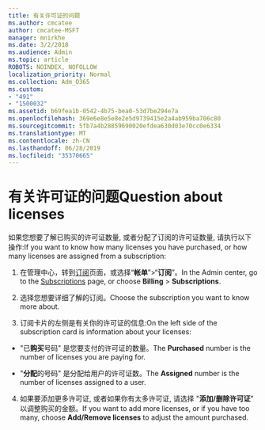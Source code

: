 ```yaml
---
title: 有关许可证的问题
ms.author: cmcatee
author: cmcatee-MSFT
manager: mnirkhe
ms.date: 3/2/2018
ms.audience: Admin
ms.topic: article
ROBOTS: NOINDEX, NOFOLLOW
localization_priority: Normal
ms.collection: Adm_O365
ms.custom:
- "491"
- "1500032"
ms.assetid: b69fea1b-0542-4b75-bea0-53d7be294e7a
ms.openlocfilehash: 369e6e8e5e8e2e5d9739415e2a4ab959ba706c80
ms.sourcegitcommit: 5fb7a4b28859690020efdea630d03e70cc0e6334
ms.translationtype: MT
ms.contentlocale: zh-CN
ms.lasthandoff: 06/28/2019
ms.locfileid: "35370665"
---
```

# <a name="question-about-licenses"></a><span data-ttu-id="434ef-102">有关许可证的问题</span><span class="sxs-lookup"><span data-stu-id="434ef-102">Question about licenses</span></span>

<span data-ttu-id="434ef-103">如果您想要了解已购买的许可证数量, 或者分配了订阅的许可证数量, 请执行以下操作:</span><span class="sxs-lookup"><span data-stu-id="434ef-103">If you want to know how many licenses you have purchased, or how many licenses are assigned from a subscription:</span></span>
  
1. <span data-ttu-id="434ef-104">在管理中心，转到[订阅](https://go.microsoft.com/fwlink/p/?linkid=842054)页面，或选择“**帐单**”\>“**订阅**”。</span><span class="sxs-lookup"><span data-stu-id="434ef-104">In the Admin center, go to the [Subscriptions](https://go.microsoft.com/fwlink/p/?linkid=842054) page, or choose **Billing** \> **Subscriptions**.</span></span>

2. <span data-ttu-id="434ef-105">选择您想要详细了解的订阅。</span><span class="sxs-lookup"><span data-stu-id="434ef-105">Choose the subscription you want to know more about.</span></span>

3. <span data-ttu-id="434ef-106">订阅卡片的左侧是有关你的许可证的信息:</span><span class="sxs-lookup"><span data-stu-id="434ef-106">On the left side of the subscription card is information about your licenses:</span></span>

  - <span data-ttu-id="434ef-107">"已**购买**号码" 是您要支付的许可证的数量。</span><span class="sxs-lookup"><span data-stu-id="434ef-107">The **Purchased** number is the number of licenses you are paying for.</span></span>

  - <span data-ttu-id="434ef-108">"**分配**的号码" 是分配给用户的许可证数。</span><span class="sxs-lookup"><span data-stu-id="434ef-108">The **Assigned** number is the number of licenses assigned to a user.</span></span>

4. <span data-ttu-id="434ef-109">如果要添加更多许可证, 或者如果你有太多许可证, 请选择 "**添加/删除许可证**" 以调整购买的金额。</span><span class="sxs-lookup"><span data-stu-id="434ef-109">If you want to add more licenses, or if you have too many, choose **Add/Remove licenses** to adjust the amount purchased.</span></span>
